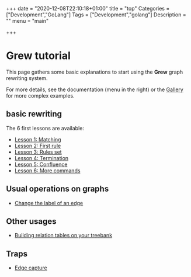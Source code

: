 +++
date = "2020-12-08T22:10:18+01:00"
title = "top"
Categories = ["Development","GoLang"]
Tags = ["Development","golang"]
Description = ""
menu = "main"

+++

# Grew tutorial

This page gathers some basic explanations to start using the **Grew** graph rewriting system.

For more details, see the documentation (menu in the right) or the [Gallery](../../gallery/top) for more complex examples.

## basic rewriting

The 6 first lessons are available:

 - [Lesson 1: Matching](../01_matching)
 - [Lesson 2: First rule](../02_first_rule)
 - [Lesson 3: Rules set](../03_rules_set)
 - [Lesson 4: Termination](../04_termination)
 - [Lesson 5: Confluence](../05_confluence)
 - [Lesson 6: More commands](../06_more_commands)

## Usual operations on graphs
 - [Change the label of an edge](../edge_label)

## Other usages
 - [Building relation tables on your treebank](../relation_table)

## Traps
 - [Edge capture](../edge_capture)